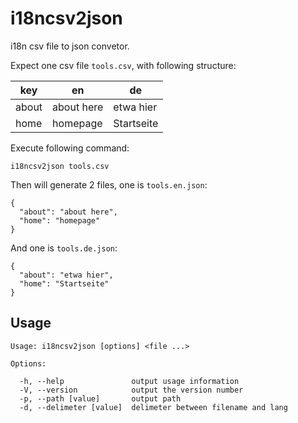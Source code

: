 i18ncsv2json
============

i18n csv file to json convetor.

Expect one csv file `tools.csv`, with following structure:

key   | en         | de 
------|------------|------------
about | about here | etwa hier
home  | homepage   | Startseite 

Execute following command:

    i18ncsv2json tools.csv

Then will generate 2 files, one is `tools.en.json`:

    {
      "about": "about here",
      "home": "homepage"
    }

And one is `tools.de.json`:

    {
      "about": "etwa hier",
      "home": "Startseite"
    }

Usage
-----

    Usage: i18ncsv2json [options] <file ...>

    Options:

      -h, --help               output usage information
      -V, --version            output the version number
      -p, --path [value]       output path
      -d, --delimeter [value]  delimeter between filename and lang

